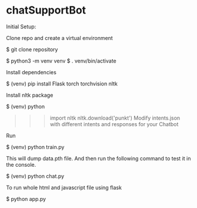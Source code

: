 # chatSupportBot



Initial Setup:

Clone repo and create a virtual environment

$ git clone repository

$ python3 -m venv venv
$ . venv/bin/activate

Install dependencies

$ (venv) pip install Flask torch torchvision nltk

Install nltk package

$ (venv) python

>>> import nltk
>>> nltk.download('punkt')
Modify intents.json with different intents and responses for your Chatbot

Run

$ (venv) python train.py

This will dump data.pth file. And then run the following command to test it in the console.

$ (venv) python chat.py

To run whole html and javascript file using flask  

$ python app.py

